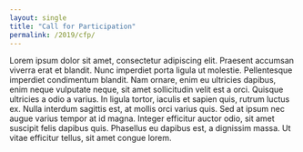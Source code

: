 ```yaml
---
layout: single
title: "Call for Participation"
permalink: /2019/cfp/
---
```


Lorem ipsum dolor sit amet, consectetur adipiscing elit. Praesent accumsan
viverra erat et blandit. Nunc imperdiet porta ligula ut molestie. Pellentesque
imperdiet condimentum blandit. Nam ornare, enim eu ultricies dapibus, enim
neque vulputate neque, sit amet sollicitudin velit est a orci. Quisque
ultricies a odio a varius. In ligula tortor, iaculis et sapien quis, rutrum
luctus ex. Nulla interdum sagittis est, at mollis orci varius quis. Sed at
ipsum nec augue varius tempor at id magna. Integer efficitur auctor odio, sit
amet suscipit felis dapibus quis. Phasellus eu dapibus est, a dignissim massa.
Ut vitae efficitur tellus, sit amet congue lorem.

